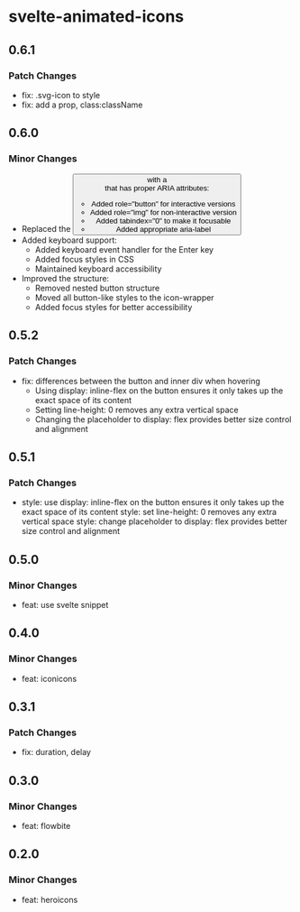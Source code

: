 # svelte-animated-icons

## 0.6.1

### Patch Changes

- fix: .svg-icon to style
- fix: add a prop, class:className

## 0.6.0

### Minor Changes

- Replaced the <button> with a <div> that has proper ARIA attributes:
  - Added role="button" for interactive versions
  - Added role="img" for non-interactive version
  - Added tabindex="0" to make it focusable
  - Added appropriate aria-label
- Added keyboard support:
  - Added keyboard event handler for the Enter key
  - Added focus styles in CSS
  - Maintained keyboard accessibility
- Improved the structure:
  - Removed nested button structure
  - Moved all button-like styles to the icon-wrapper
  - Added focus styles for better accessibility

## 0.5.2

### Patch Changes

- fix: differences between the button and inner div when hovering
  - Using display: inline-flex on the button ensures it only takes up the exact space of its content
  - Setting line-height: 0 removes any extra vertical space
  - Changing the placeholder to display: flex provides better size control and alignment

## 0.5.1

### Patch Changes

- style: use display: inline-flex on the button ensures it only takes up the exact space of its content
  style: set line-height: 0 removes any extra vertical space
  style: change placeholder to display: flex provides better size control and alignment

## 0.5.0

### Minor Changes

- feat: use svelte snippet

## 0.4.0

### Minor Changes

- feat: iconicons

## 0.3.1

### Patch Changes

- fix: duration, delay

## 0.3.0

### Minor Changes

- feat: flowbite

## 0.2.0

### Minor Changes

- feat: heroicons

